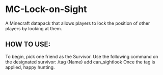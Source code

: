 # MC-Lock-on-Sight
A Minecraft datapack that allows players to lock the position of other players by looking at them.

## HOW TO USE:

To begin, pick one friend as the Survivor.
Use the following command on the designated survivor:
/tag (Name) add can_sightlook
Once the tag is applied, happy hunting.
